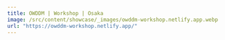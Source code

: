 ```yaml
---
title: OWDDM | Workshop | Osaka
image: /src/content/showcase/_images/owddm-workshop.netlify.app.webp
url: "https://owddm-workshop.netlify.app/"
---
```

